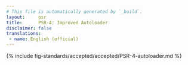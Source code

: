 ```yaml
---
# This file is automatically generated by `_build`.
layout:     psr
title:      PSR-4: Improved Autoloader
disclaimer: false
translations:
 - name: English (official)
---
```

{% include fig-standards/accepted/accepted/PSR-4-autoloader.md %}
